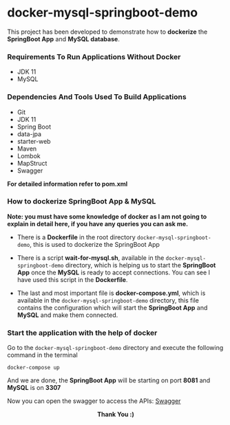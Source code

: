 # docker-mysql-springboot-demo

This project has been developed to demonstrate how to 
**dockerize** the **SpringBoot App** and **MySQL database**.

### Requirements To Run Applications Without Docker
* JDK 11
* MySQL

### Dependencies And Tools Used To Build Applications
* Git
* JDK 11
* Spring Boot
* data-jpa
* starter-web
* Maven
* Lombok
* MapStruct
* Swagger

**For detailed information refer to pom.xml**

### How to dockerize SpringBoot App & MySQL
**Note: you must have some knowledge of docker as I am not going to explain in detail here, if you have any queries you can 
ask me.**

* There is a **Dockerfile** in the root directory `docker-mysql-springboot-demo`, 
this is used to dockerize the SpringBoot App 

* There is a script **wait-for-mysql.sh**, available in the 
`docker-mysql-springboot-demo` directory, which is helping us to 
start the **SpringBoot App** once the **MySQL** is ready to 
accept connections. You can see I have used this script in the 
**Dockerfile**.

* The last and most important file is **docker-compose.yml**, 
which is available in the `docker-mysql-springboot-demo` 
directory, this file contains the configuration which will start 
the **SpringBoot App** and **MySQL** and make them connected.

### Start the application with the help of docker
Go to the `docker-mysql-springboot-demo` directory and execute 
the following command in the terminal

    docker-compose up
    
And we are done, the **SpringBoot App** will be starting on port 
**8081** and **MySQL** is on **3307**

Now you can open the swagger to access the APIs: 
[Swagger](http://localhost:8081/swagger-ui/#/)   

<p align="center">
  <b>Thank You :)</b>
</p>
 
